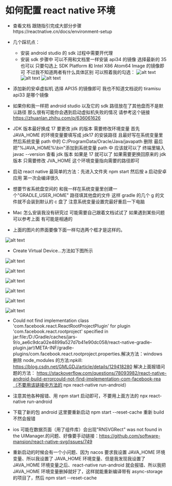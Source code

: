 # 如何配置 react native 环境

- 查看文档 跟随指引完成大部分步骤https://reactnative.cn/docs/environment-setup
- 几个踩坑点：

  - 安装 android studio 的 sdk 过程中需要开代理
  - 安装 sdk 步骤中 可以不用和文档里一样安装 api34 的镜像 选择最新的 35 也可以 只要勾选上 SDK Platform 和 Intel X86 Atom64 Image 的镜像即可 不过我不知道两者有什么具体区别
    可以照着我的勾选：
    ![alt text](image.png)
    ![alt text](image-1.png)
    ![alt text](image-2.png)

- 添加新的安卓虚拟机 选择 API35 的镜像即可 我也不知道文档说的 tiramisu api33 是哪个镜像

- 如果你和我一样把 android studio 以及它的 sdk 路径放在了其他盘而不是默认路径 那么很有可能你会遇到启动虚拟机失败的情况 请参考这个链接 https://zhuanlan.zhihu.com/p/636061626

- JDK 版本最好换成 17 要更改 jdk 的版本 需要修改环境变量 首先 JAVA_HOME 的环境变量要填写成 jdk17 的安装路径 且最好写在系统变量里 然后系统变量 path 中的 C:/ProgramData/Oracle/Java/javapath 删除 最后把"%JAVA_HOME%\bin"添加到系统变量 path 中 应该就可以了 终端里输入 javac --version 查看 jdk 版本 如果是 17 就可以了 如果需要更换回原来的 jdk 版本 只需要修改 JVA_HOME 这个环境变量指向需要的路径即可

- 启动 react native 最简单的方法：先进入文件夹 npm start 然后按 a 启动安卓应用 第一次会编译很久

- 想要节省系统盘空间的 和我一样在系统变量里创建一个"GRADLE_USER_HOME" 路径填其他盘的文件 这样 gradle 的几个 g 的文件就不会装到默认的 c 盘了 注意系统变量设置完最好重启一下电脑

- Mac 怎么安装我没有研究过 可能需要自己跟着文档试试了 如果遇到某些问题可以参考上面 有可能是相通的

- 上面的图片的界面要像下面一样勾选两个框才是这样的。

![alt text](image-3.png)

- Create Virtual Device...方法如下图所示

![alt text](image-4.png)

![alt text](image-5.png)

![alt text](image-6.png)

![alt text](image-7.png)

![alt text](image-8.png)

![alt text](image-9.png)

- Could not find implementation class 'com.facebook.react.ReactRootProjectPlugin' for plugin 'com.facebook.react.rootproject' specified in jar:file:/D:/Gradle/caches/jars-9/o_ae6c9dca02e4899a527d7b41e90dc058/react-native-gradle-plugin.jar!/META-INF/gradle-plugins/com.facebook.react.rootproject.properties.解决方法：windows 删除 node_modules 的方法:npkill: https://blog.csdn.net/GMLGDJ/article/details/129418280 解决上面报错问题的方法： https://stackoverflow.com/questions/78093982/react-native-android-build-errorcould-not-find-implementation-com-facebook-rea（不要用该链接中方法的 npx react-native run-android）

- 注意其他各种报错、用 npm start 启动即可，不要用上面方法的 npx react-native run-android

- 下载了新的包 android 这里要重新启动 npm start --reset-cache 重新 build 不然会报错

- ios 可能在数据页面（用了组件库）会出现"RNSVGRect" was not found in the UIManager.的问题、好像要手动链接：https://github.com/software-mansion/react-native-svg/issues/749

- 重新启动的时候会有一个小问题、因为 nacos 要求我设置 JAVA_HOME 环境变量、所以我设置了 JAVA_HOME 环境变量、但是我发现我设置了 JAVA_HOME 环境变量之后、react-native run-android 就会报错、所以我把 JAVA_HOME 环境变量删掉就好了，这样就能重新编译带有 async-storage 的项目了，然后 npm start --reset-cache
